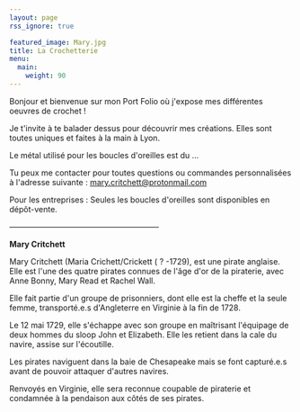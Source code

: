 ```yaml
---
layout: page
rss_ignore: true

featured_image: Mary.jpg
title: La Crochetterie
menu:
  main:
    weight: 90
---
```



Bonjour et bienvenue sur mon Port Folio où j'expose mes différentes oeuvres de crochet ! 

Je t'invite à te balader dessus pour découvrir mes créations. Elles sont toutes uniques et faites à la main à Lyon. 

Le métal utilisé pour les boucles d'oreilles est du ...

Tu peux me contacter pour toutes questions ou commandes personnalisées à l'adresse suivante : mary.critchett@protonmail.com




Pour les entreprises : Seules les boucles d'oreilles sont disponibles en dépôt-vente. 




———————————————————

**Mary Critchett**


Mary Critchett (Maria Crichett/Crickett ( ? -1729), est une pirate anglaise. Elle est l'une des quatre pirates connues de l'âge d'or de la piraterie, avec Anne Bonny, Mary Read et Rachel Wall. 

Elle fait partie d'un groupe de prisonniers, dont elle est la cheffe et la seule femme, transporté.e.s d'Angleterre en Virginie à la fin de 1728.  


Le 12 mai 1729, elle s'échappe avec son groupe en maîtrisant l'équipage de deux hommes du sloop John et Elizabeth. Elle les retient dans la cale du navire, assise sur l'écoutille.

Les pirates naviguent dans la baie de Chesapeake mais se font capturé.e.s avant de pouvoir attaquer d'autres navires.

Renvoyés en Virginie, elle sera reconnue coupable de piraterie et condamnée à la pendaison aux côtés de ses pirates. 

